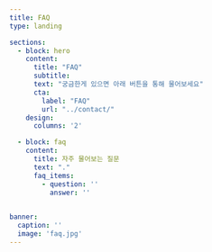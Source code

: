 ```yaml
---
title: FAQ
type: landing

sections:
  - block: hero
    content:
      title: "FAQ"
      subtitle: 
      text: "궁금한게 있으면 아래 버튼을 통해 물어보세요"
      cta:
        label: "FAQ"
        url: "../contact/"
    design:
      columns: '2'

  - block: faq
    content:
      title: 자주 물어보는 질문
      text: "."
      faq_items:
        - question: ''
          answer: ''
       

banner:
  caption: ''
  image: 'faq.jpg'
---
```

